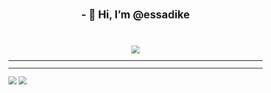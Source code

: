 

<h2 align = "center"> - 👋 Hi, I’m @essadike </h2>
<br>

<!---
essadike/essadike is a ✨ special ✨ repository because its `README.md` (this file) appears on your GitHub profile.
You can click the Preview link to take a look at your changes.
--->
<p align = "center" > <img  src = "https://badge.mediaplus.ma/binary/eelhafia"/></p>

<!---
[![eelhafia's 42 stats](https://badge.mediaplus.ma/binary/eelhafia)](https://github.com/oakoudad/badge42)
--->

<hr/>
<hr/>

<img align="center"  src = "https://github-readme-stats.vercel.app/api?username=essadike-elhafiane&show_icons=true&theme=radical"/>

<img  align="center"  src = "https://github-readme-stats.vercel.app/api/top-langs/?username=essadike-elhafiane&layout=compact"/>
